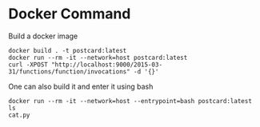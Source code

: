 # Docker Command

Build a docker image

```
docker build . -t postcard:latest
docker run --rm -it --network=host postcard:latest
curl -XPOST "http://localhost:9000/2015-03-31/functions/function/invocations" -d '{}'
```

One can also build it and enter it using bash

```
docker run --rm -it --network=host --entrypoint=bash postcard:latest
ls
cat.py
```
